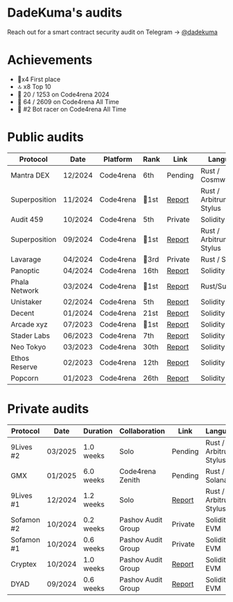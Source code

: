 # DadeKuma's audits

Reach out for a smart contract security audit on Telegram -> [@dadekuma](https://t.me/dadekuma)

# Achievements
- 🥇x4 First place
- 🔝 x8 Top 10
- 🎉 20 / 1253 on Code4rena 2024
- 🚀 64 / 2609 on Code4rena All Time
- 🤖 #2 Bot racer on Code4rena All Time

# Public audits
| Protocol        | Date    | Platform  | Rank       | Link | Language    |
|----------------|---------|-----------|------------|------|------------|
| Mantra DEX      | 12/2024 | Code4rena | 6th        | Pending | Rust / Cosmwasm |
| Superposition   | 11/2024 | Code4rena | 🥇1st      | [Report](https://code4rena.com/reports/2024-10-superposition) | Rust / Arbitrum Stylus |
| Audit 459       | 10/2024 | Code4rena | 5th        | Private | Solidity / EVM |
| Superposition   | 09/2024 | Code4rena | 🥇1st      | [Report](https://code4rena.com/reports/2024-08-superposition) | Rust / Arbitrum Stylus  |
| Lavarage        | 04/2024 | Code4rena | 🥉3rd      | Private | Rust / Solana |
| Panoptic        | 04/2024 | Code4rena | 16th       | [Report](https://code4rena.com/reports/2024-04-panoptic) | Solidity / EVM |
| Phala Network   | 03/2024 | Code4rena | 🥇1st      | [Report](https://code4rena.com/reports/2024-03-phala-network) | Rust/Substrate |
| Unistaker       | 02/2024 | Code4rena | 5th        | [Report](https://code4rena.com/audits/2024-02-unistaker-infrastructure) | Solidity / EVM |
| Decent          | 01/2024 | Code4rena | 21st       | [Report](https://code4rena.com/reports/2024-01-decent) | Solidity / EVM |
| Arcade xyz      | 07/2023 | Code4rena | 🥇1st      | [Report](https://code4rena.com/reports/2023-07-arcade) | Solidity / EVM |
| Stader Labs     | 06/2023 | Code4rena | 7th        | [Report](https://code4rena.com/reports/2023-06-stader) | Solidity / EVM |
| Neo Tokyo       | 03/2023 | Code4rena | 30th       | [Report](https://code4rena.com/reports/2023-03-neotokyo) | Solidity / EVM |
| Ethos Reserve   | 02/2023 | Code4rena | 12th       | [Report](https://code4rena.com/reports/2023-02-ethos) | Solidity / EVM |
| Popcorn         | 01/2023 | Code4rena | 26th       | [Report](https://code4rena.com/reports/2023-01-popcorn) | Solidity / EVM |

# Private audits
| Protocol   |  Date   | Duration  | Collaboration        | Link | Language    |
|------------|---------|-----------|----------------------|------|------------|
| 9Lives #2  | 03/2025 | 1.0 weeks | Solo                 | Pending | Rust / Arbitrum Stylus |
| GMX        | 01/2025 | 6.0 weeks | Code4rena Zenith     | Pending | Rust / Solana |
| 9Lives #1  | 12/2024 | 1.2 weeks | Solo                 | [Report](https://github.com/DadeKuma/audits/blob/main/audits/9Lives-12-2024/9Lives-12-2024.pdf) | Rust / Arbitrum Stylus |
| Sofamon #2 | 10/2024 | 0.2 weeks | Pashov Audit Group   | Private | Solidity / EVM |
| Sofamon #1 | 10/2024 | 0.6 weeks | Pashov Audit Group   | Private | Solidity / EVM |
| Cryptex    | 10/2024 | 1.0 weeks | Pashov Audit Group   | [Report](https://github.com/DadeKuma/audits/blob/main/audits/Cryptex-09-2024/Cryptex-09-2024.pdf) | Solidity / EVM |
| DYAD       | 09/2024 | 0.6 weeks | Pashov Audit Group   | [Report](https://github.com/DadeKuma/audits/blob/main/audits/DYAD-09-2024/DYAD-09-2024.pdf) | Solidity / EVM |
